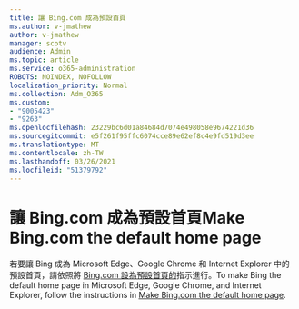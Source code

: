 ```yaml
---
title: 讓 Bing.com 成為預設首頁
ms.author: v-jmathew
author: v-jmathew
manager: scotv
audience: Admin
ms.topic: article
ms.service: o365-administration
ROBOTS: NOINDEX, NOFOLLOW
localization_priority: Normal
ms.collection: Adm_O365
ms.custom:
- "9005423"
- "9263"
ms.openlocfilehash: 23229bc6d01a84684d7074e498058e9674221d36
ms.sourcegitcommit: e5f261f95ffc6074cce89e62ef8c4e9fd519d3ee
ms.translationtype: MT
ms.contentlocale: zh-TW
ms.lasthandoff: 03/26/2021
ms.locfileid: "51379792"
---
```

# <a name="make-bingcom-the-default-home-page"></a><span data-ttu-id="f4329-102">讓 Bing.com 成為預設首頁</span><span class="sxs-lookup"><span data-stu-id="f4329-102">Make Bing.com the default home page</span></span>

<span data-ttu-id="f4329-103">若要讓 Bing 成為 Microsoft Edge、Google Chrome 和 Internet Explorer 中的預設首頁，請依照將 [Bing.com 設為預設首頁的](https://go.microsoft.com/fwlink/?linkid=2149816)指示進行。</span><span class="sxs-lookup"><span data-stu-id="f4329-103">To make Bing the default home page in Microsoft Edge, Google Chrome, and Internet Explorer, follow the instructions in [Make Bing.com the default home page](https://go.microsoft.com/fwlink/?linkid=2149816).</span></span>
